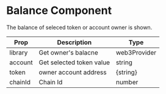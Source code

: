 # Balance Component

The balance of seleced token or account owner is shown.

| Prop    | Description              | Type         |
| ------- | ------------------------ | ------------ |
| library | Get owner's balacne      | web3Provider |
| account | Get selected token value | string       |
| token   | owner account address    | {string}     |
| chainId | Chain Id                 | number       |
